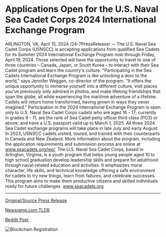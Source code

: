 # Applications Open for the U.S. Naval Sea Cadet Corps 2024 International Exchange Program

ARLINGTON, VA, April 15, 2024 /24-7PressRelease/ -- The U.S. Naval Sea Cadet Corps (USNSCC) is accepting applications from qualified Sea Cadets for its Summer 2024 International Exchange Program now through Friday, April 19, 2024. Those selected will have the opportunity to travel to one of three countries – Canada, Japan, or South Korea – to interact with their Sea Cadet program and learn the country's culture.  "Participating in the Sea Cadets International Exchange Program is like unlocking a door to the world," says Jennifer Weggen, co-director of the program. "It offers the unique opportunity to immerse yourself into a different culture, visit places you've previously only admired in photos, and make lifelong friendships that span the globe, all while experiencing the maritime adventure of a lifetime. Cadets will return home transformed, having grown in ways they never imagined."  Participation in the 2024 International Exchange Program is open only to U.S. Naval Sea Cadet Corps cadets who are aged 16 - 17; currently in grades 9 - 11; are the rank of Sea Cadet petty officer third class (PO3) or above; and have a U.S. passport valid up to March 1, 2025.  All three 2024 Sea Cadet exchange programs will take place in late July and early August. In 2023, USNSCC cadets visited, toured, and trained with their counterparts in Canada and New Zealand.  More information about the program, including the application requirements and submission process are online at www.seacadets.org/iep/.  The U.S. Naval Sea Cadet Corps, based in Arlington, Virginia, is a youth program that helps young people aged 10 to high school graduation develop leadership skills and prepare for adulthood through naval-related education and activities. It emphasizes moral character, life skills, and technical knowledge offering a safe environment for cadets to try new things, learn from failures, and celebrate successes. This program aims to make them productive citizens and skilled individuals ready for future challenges. www.seacadets.org 

---

[Original/Source Press Release](https://www.24-7pressrelease.com/press-release/510025/applications-open-for-the-us-naval-sea-cadet-corps-2024-international-exchange-program)
                    

[Newsramp.com TLDR](None) 



[Reddit Post](https://www.reddit.com/r/newsramp/comments/1c4g1gj/us_naval_sea_cadet_corps_opens_applications_for/) 



![Blockchain Registration](https://cdn.newsramp.app/24-7PressRelease/qrcode/244/15/smoggoko.webp)